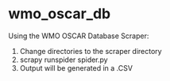 # wmo_oscar_db

Using the WMO OSCAR Database Scraper:
1. Change directories to the scraper directory
2. scrapy runspider spider.py
3. Output will be generated in a .CSV
